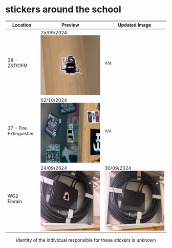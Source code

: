 # stickers around the school


| Location               | Preview                                                                                             | Updated Image                                                                                              |
| ---------------------- | --------------------------------------------------------------------------------------------------- | ---------------------------------------------------------------------------------------------------------- |
| 38 - ZSTIOFM           | 25/09/2024<br><img src="https://github.com/meetox80/zstio/blob/main/misc/stickers/img/38.png?raw=true">  | n/a                                                                                                        |
| 37 - Fire Extinguisher | 02/10/2024<br><img src="https://github.com/meetox80/zstio/blob/main/misc/stickers/img/37.png?raw=true">  | n/a                                                                                                        |
| WG2 - Fibrain          | 24/09/2024<br><img src="https://github.com/meetox80/zstio/blob/main/misc/stickers/img/WG2.png?raw=true"> | 30/09/2024<br><img src="https://github.com/meetox80/zstio/blob/main/misc/stickers/img/WG2_UPDATE.png?raw=true"> |


<p align="center">
  identity of the individual responsible for these stickers is unknown
</p>